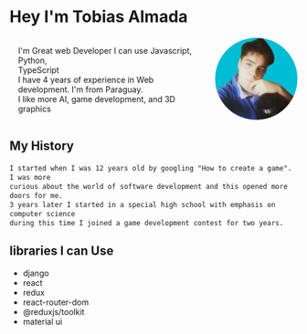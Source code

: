 # Hey I'm Tobias Almada
<div style="display: flex; align-items: center">
	<div style="margin: 15px; display: flex; align-items:start">
		I'm Great web Developer I can use Javascript, Python, 
		<br/>
		TypeScript
		<br/> 
		I have 4 years of experience in Web development.
		I'm from Paraguay.
		<br/>
		I like more AI, game development, and 3D graphics
	</div>
	<div style="border-radius: 5px">
		<img style="border-radius: 50%"
		src="https://github.com/Almada2021/Almada2021/blob/master/faceBackground.png?raw=true"/>
	</div>
</div>

## My History
	I started when I was 12 years old by googling "How to create a game". I was more 
	curious about the world of software development and this opened more doors for me. 
	3 years later I started in a special high school with emphasis on computer science 
	during this time I joined a game development contest for two years.


## libraries I can Use
+ django 
+ react
+ redux
+ react-router-dom
+ @reduxjs/toolkit
+ material ui